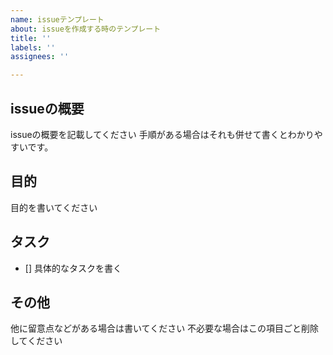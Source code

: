 ```yaml
---
name: issueテンプレート
about: issueを作成する時のテンプレート
title: ''
labels: ''
assignees: ''

---
```


## issueの概要
issueの概要を記載してください
手順がある場合はそれも併せて書くとわかりやすいです。

## 目的
目的を書いてください

## タスク
- [] 具体的なタスクを書く

## その他
他に留意点などがある場合は書いてください
不必要な場合はこの項目ごと削除してください
